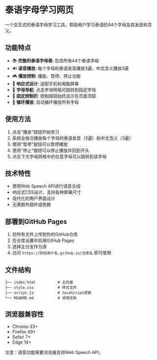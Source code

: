 # 泰语字母学习网页

一个交互式的泰语字母学习工具，帮助用户学习泰语的44个字母及其发音和含义。

## 功能特点

- 📚 **完整的泰语字母表**: 包含所有44个泰语字母
- 🔊 **语音播放**: 每个字母的泰语发音播放3遍，中文含义播放3遍
- 🎮 **播放控制**: 播放、暂停、停止功能
- 📱 **响应式设计**: 适配手机和电脑屏幕
- 🎯 **字母导航**: 点击字母网格可跳转到指定字母
- 📍 **固定控制栏**: 控制按钮始终显示在页面顶部
- 🔄 **循环播放**: 自动循环播放所有字母

## 使用方法

1. 点击"播放"按钮开始学习
2. 系统会依次播放每个字母的泰语发音（3遍）和中文含义（3遍）
3. 使用"暂停"按钮可以暂停播放
4. 使用"停止"按钮可以停止播放并回到开头
5. 点击下方字母网格中的任意字母可以跳转到该字母

## 技术特性

- 使用Web Speech API进行语音合成
- 响应式CSS设计，支持各种屏幕尺寸
- 现代化的用户界面设计
- 无需额外插件或依赖

## 部署到GitHub Pages

1. 将所有文件上传到你的GitHub仓库
2. 在仓库设置中启用GitHub Pages
3. 选择主分支作为源
4. 访问 `https://你的用户名.github.io/仓库名` 即可使用

## 文件结构

```
├── index.html          # 主页面
├── style.css           # 样式文件
├── script.js           # JavaScript逻辑
└── README.md           # 说明文档
```

## 浏览器兼容性

- Chrome 33+
- Firefox 49+
- Safari 7+
- Edge 14+

注意：语音功能需要浏览器支持Web Speech API。
